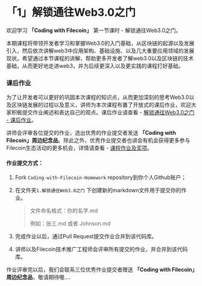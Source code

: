 # 「1」解锁通往Web3.0之门

欢迎学习 **「Coding with Filecoin」** 第一节课时 - 解锁通往Web3.0之门。

本期课程将带领开发者学习和掌握Web3.0的入门基础，从区块链的起源以及发展引入，然后依次讲解web3中应用架构、基础设施、以及几大重要应用领域的发展现状。希望通过本节课程的讲解，帮助更多开发者了解web3.0以及区块链的技术基础，从而更好地走进web3，并为后续更深入以及更实践的课程打好基础。

### 课后作业

为了让开发者可以更好的巩固本次课程的知识点，从而更加深刻的思考Web3.0以及区块链发展的过程以及意义，讲师为本次课程布置了开放式的课后作业，欢迎大家积极提交作业阐述和表达自己的观点。课后作业请查看 - [解锁通往Web3.0之门 - 课后作业](./0_课后作业.md)。

讲师会评审各位提交的作业，选出优秀的作业提交者发送 **「Coding with Filecoin」周边纪念品**。除此之外，优秀作业提交者也讲会有机会获得更多参与Filecoin生态活动的更多机会，详情请查看 - [课程作业及奖项](../README.md#作业及奖项)。

#### 作业提交方式：

1. Fork `Coding-with-Filecoin-Homework` repository到你个人Github账户；

2. 在文件夹`1.解锁通往Web3.0之门` 下创建新的markdown文件用于提交你的作业。

   > 文件命名格式：你的名字.md
   >
   > 例如：张三.md 或者 Johnson.md

3. 完成作业以后，通过Pull Request提交作业合并到该代码库。

4. 讲师以及Filecoin技术推广工程师会评审所有提交的作业，并合并到该代码库。

作业评审完以后，我们会联系三位优秀作业提交者赠送 **「Coding with Filecoin」周边纪念品**，敬请期待喔....

